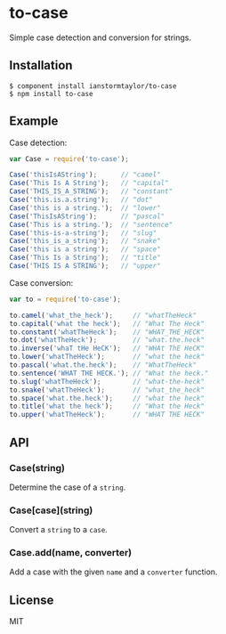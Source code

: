 # to-case

  Simple case detection and conversion for strings.

## Installation

    $ component install ianstormtaylor/to-case
    $ npm install to-case

## Example
    
Case detection:
```js
var Case = require('to-case');

Case('thisIsAString');      // "camel"
Case('This Is A String');   // "capital"
Case('THIS_IS_A_STRING');   // "constant"
Case('this.is.a.string');   // "dot"
Case('this is a string.');  // "lower"
Case('ThisIsAString');      // "pascal"
Case('This is a string.');  // "sentence"
Case('this-is-a-string');   // "slug"
Case('this_is_a_string');   // "snake"
Case('this is a string');   // "space"
Case('This Is a String');   // "title"
Case('THIS IS A STRING');   // "upper"
```

Case conversion:
```js
var to = require('to-case');

to.camel('what_the_heck');     // "whatTheHeck"
to.capital('what the heck');   // "What The Heck"
to.constant('whatTheHeck');    // "WHAT_THE_HECK"
to.dot('whatTheHeck');         // "what.the.heck"
to.inverse('whaT tHe HeCK');   // "WHAt ThE HeCK"
to.lower('whatTheHeck');       // "what the heck"
to.pascal('what.the.heck');    // "WhatTheHeck"
to.sentence('WHAT THE HECK.'); // "What the heck."
to.slug('whatTheHeck');        // "what-the-heck"
to.snake('whatTheHeck');       // "what_the_heck"
to.space('what.the.heck');     // "what the heck"
to.title('what the heck');     // "What the Heck"
to.upper('whatTheHeck');       // "WHAT THE HECK"
```

## API

### Case(string)

  Determine the case of a `string`.
  
### Case[case]\(string\)

  Convert a `string` to a `case`.

### Case.add(name, converter)

  Add a case with the given `name` and a `converter` function.

## License

  MIT
